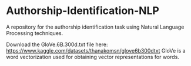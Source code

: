 # Authorship-Identification-NLP
A repository for the authorship identification task using Natural Language Processing techniques. 


Download the GloVe.6B.300d.txt file here: https://www.kaggle.com/datasets/thanakomsn/glove6b300dtxt
GloVe is a word vectorization used for obtaining vector representations for words. 
